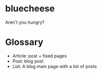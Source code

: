 bluecheese
===

Aren't you hungry?

Glossary
===

* Article: post + fixed pages
* Post: blog post
* List: A blog main page with a list of posts